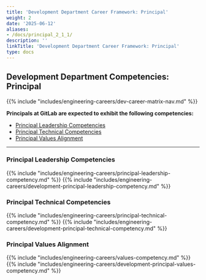 ```yaml
---
title: 'Development Department Career Framework: Principal'
weight: 2
date: '2025-06-12'
aliases:
- /docs/principal_2_1_1/
description: ''
linkTitle: 'Development Department Career Framework: Principal'
type: docs
---
```


## Development Department Competencies: Principal

{{% include "includes/engineering-careers/dev-career-matrix-nav.md" %}}

**Principals at GitLab are expected to exhibit the following competencies:**

- [Principal Leadership Competencies](#principal-leadership-competencies)
- [Principal Technical Competencies](#principal-technical-competencies)
- [Principal Values Alignment](#principal-values-alignment)

---

### Principal Leadership Competencies

{{% include "includes/engineering-careers/principal-leadership-competency.md" %}}
{{% include "includes/engineering-careers/development-principal-leadership-competency.md" %}}
  
### Principal Technical Competencies

{{% include "includes/engineering-careers/principal-technical-competency.md" %}}
{{% include "includes/engineering-careers/development-principal-technical-competency.md" %}}

### Principal Values Alignment

{{% include "includes/engineering-careers/values-competency.md" %}}
{{% include "includes/engineering-careers/development-principal-values-competency.md" %}}
